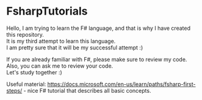 # FsharpTutorials

Hello, I am trying to learn the F# language, and that is why I have created this repository.  
It is my third attempt to learn this language.  
I am pretty sure that it will be my successful attempt :)

If you are already familiar with F#, please make sure to review my code.  
Also, you can ask me to review your code.  
Let's study together :)

Useful material:
https://docs.microsoft.com/en-us/learn/paths/fsharp-first-steps/ - nice F# tutorial that describes all basic concepts.